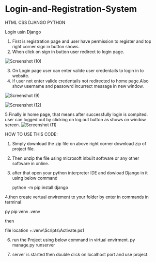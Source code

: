 # Login-and-Registration-System
HTML CSS DJANGO PYTHON


Login usin Django 


1. First is registration page and user have permission to register and top right corner sign in button shows.
2. When click on sign in button user redirect to login page.

![Screenshot (10)](https://github.com/SidhiqAbu/Login-and-Registration-System/assets/115681038/67fd55c2-c90f-4d87-baff-635c490cbae1)

3. On Login page user can enter valide user credentails to login in to website.
4. If user not enter valide credentails not redirected to home page.Also show username and passowrd incurrect message in new window.

![Screenshot (9)](https://github.com/SidhiqAbu/Login-and-Registration-System/assets/115681038/2f2dd128-b059-4ea5-8d93-1675c09d28d9)

![Screenshot (12)](https://github.com/SidhiqAbu/Login-and-Registration-System/assets/115681038/f6578e0b-191c-452a-bf03-0e644b30163f)


5.Finally in home page, that means after successfully login is compited. user can logged out by clicking on log out button as shows on window screen.
![Screenshot (11)](https://github.com/SidhiqAbu/Login-and-Registration-System/assets/115681038/50b80541-85f5-4b69-bedf-419cfd504e42)

HOW TO USE THIS CODE:

1. Simply download the zip file on above right corner download zip of project file.
   
2. Then unzip the file using microsoft inbuilt software or any other software in online.
   
3. after that open your python interpreter IDE and dowload Django in it using below command

    python -m pip install django
   
4.then create vertual envirement to your folder by enter in commands in terminal
 
  py pip venv .venv
  
then

   file location +.venv\Scripts\Activate.ps1
   
6. run the Project using below command in virtual envirment.
   py manage.py runserver
   
7. server is started then double click on localhost port and use project.
